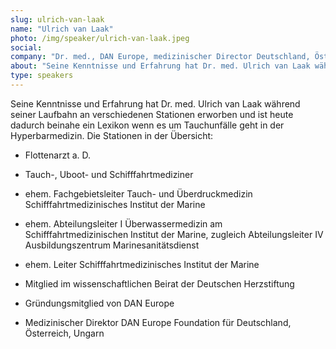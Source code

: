 ```yaml
---
slug: ulrich-van-laak
name: "Ulrich van Laak"
photo: /img/speaker/ulrich-van-laak.jpeg
social:
company: "Dr. med., DAN Europe, medizinischer Director Deutschland, Österreich und Ungarn"
about: "Seine Kenntnisse und Erfahrung hat Dr. med. Ulrich van Laak während seiner Laufbahn an verschiedenen Stationen erworben und ist heute dadurch beinahe ein Lexikon wenn es um Tauchunfälle geht in der Hyperbarmedizin. Die Stationen in der Übersicht: Flottenarzt a. D.Tauch-, Uboot- und Schifffahrtmediziner ehem. Fachgebietsleiter Tauch- und Überdruckmedizin Schifffahrtmedizinisches Institut der Marine ehem. Abteilungsleiter I Überwassermedizin am Schifffahrtmedizinischen Institut der Marine, zugleich Abteilungsleiter IV Ausbildungszentrum Marinesanitätsdienst ehem. Leiter Schifffahrtmedizinisches Institut der Marine Mitglied im wissenschaftlichen Beirat der Deutschen Herzstiftung Gründungsmitglied von DAN Europe Medizinischer Direktor DAN Europe Foundation für Deutschland, Österreich, Ungarn"
type: speakers
---
```


Seine Kenntnisse und Erfahrung hat Dr. med. Ulrich van Laak während seiner Laufbahn an verschiedenen Stationen erworben und ist heute dadurch beinahe ein Lexikon wenn es um Tauchunfälle geht in der Hyperbarmedizin. 
Die Stationen in der Übersicht:
* Flottenarzt a. D.

* Tauch-, Uboot- und Schifffahrtmediziner

* ehem. Fachgebietsleiter Tauch- und Überdruckmedizin Schifffahrtmedizinisches Institut der Marine

* ehem. Abteilungsleiter I Überwassermedizin am Schifffahrtmedizinischen Institut der Marine, zugleich Abteilungsleiter IV Ausbildungszentrum Marinesanitätsdienst

* ehem. Leiter Schifffahrtmedizinisches Institut der Marine

* Mitglied im wissenschaftlichen Beirat der Deutschen Herzstiftung

* Gründungsmitglied von DAN Europe

* Medizinischer Direktor DAN Europe Foundation für Deutschland, Österreich, Ungarn